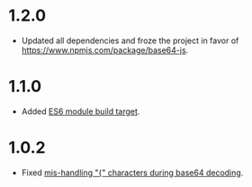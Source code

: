 # 1.2.0

* Updated all dependencies and froze the project in favor of https://www.npmjs.com/package/base64-js.

# 1.1.0

* Added [ES6 module build target](https://github.com/enepomnyaschih/byte-base64/issues/5).

# 1.0.2

* Fixed [mis-handling "{" characters during base64 decoding](https://github.com/enepomnyaschih/byte-base64/issues/2).
